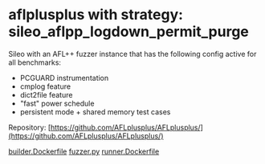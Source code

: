 # aflplusplus with strategy: sileo_aflpp_logdown_permit_purge



Sileo with an AFL++ fuzzer instance that has the following config active for all benchmarks:
  - PCGUARD instrumentation 
  - cmplog feature
  - dict2file feature
  - "fast" power schedule
  - persistent mode + shared memory test cases

Repository: [https://github.com/AFLplusplus/AFLplusplus/](https://github.com/AFLplusplus/AFLplusplus/)

[builder.Dockerfile](builder.Dockerfile)
[fuzzer.py](fuzzer.py)
[runner.Dockerfile](runner.Dockerfile)
